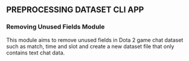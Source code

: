 ## PREPROCESSING DATASET CLI APP

### Removing Unused Fields Module
This module aims to remove unused fields in Dota 2 game chat dataset such as match, time and slot
and create a new dataset file that only contains text chat data.